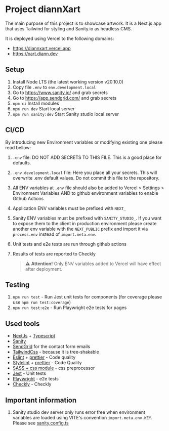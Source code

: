 # Project diannXart

The main purpose of this project is to showcase artwork. It is a Next.js app that uses Tailwind for styling and Sanity.io as headless CMS.

It is deployed using Vercel to the following domains:
- https://diannxart.vercel.app
- https://xart.diann.dev

## Setup

1. Install Node LTS (the latest working version v20.10.0)
2. Copy file `.env` to `env.development.local`
3. Go to https://www.sanity.io/ and grab secrets
4. Go to https://app.sendgrid.com/ and grab secrets
4. `npm ci` Install modules
5. `npm run dev` Start local server
6. `npm run sanity:dev` Start Sanity studio local server

## CI/CD

By introducing new Environment variables or modifying existing one please read bellow:

1. `.env` file: DO NOT ADD SECRETS TO THIS FILE. This is a good place for defaults.
2. `.env.development.local` file: Here you place all your secrets. This will overwrite .env default values. Do not commit this file to the repository. 
3. All ENV variables at `.env` file should also be added to Vercel > Settings > Environment Variables AND to github environment variables to enable Github Actions
4. Application ENV variables must be prefixed with `NEXT_`
5. Sanity ENV variables must be prefixed with `SANITY_STUDIO_`. If you want to expose them to the client in production environment please create another env variable with the `NEXT_PUBLIC` prefix and import it via `process.env` instead of `import.meta.env`.
6. Unit tests and e2e tests are run through github actions
7. Results of tests are reported to Checkly

   > ⚠️ **Attention!** Only ENV variables added to Vercel will have effect after deployment.

## Testing

1. `npm run test` - Run Jest unit tests for components (for coverage please use `npm run test:coverage`)
2. `npm run test:e2e` - Run Playwright e2e tests for pages

## Used tools

-   [NextJs](https://nextjs.org) + [Typescript](https://www.typescriptlang.org)
-   [Sanity](https://www.sanity.io/)
-   [SendGrid](https://app.sendgrid.com/) for the contact form emails
-   [TailwindCss](https://tailwindcss.com) - because it is tree-shakable
-   [Eslint](https://eslint.org) + [prettier](https://prettier.io) - Code quality
-   [Stylelint](https://stylelint.io) + [prettier](https://prettier.io) - Code Quality
-   [SASS + css module](https://sass-lang.com) - css preprocessor
-   [Jest](https://jestjs.io/) - Unit tests
-   [Playwright](https://playwright.dev/) - e2e tests
-   [Checkly](https://www.checklyhq.com/) - Checkly

## Important information
1. Sanity studio dev server only runs error free when environment variables are loaded using VITE's convention `import.meta.env.KEY`. Please see [sanity.config.ts](sanity.config.ts)